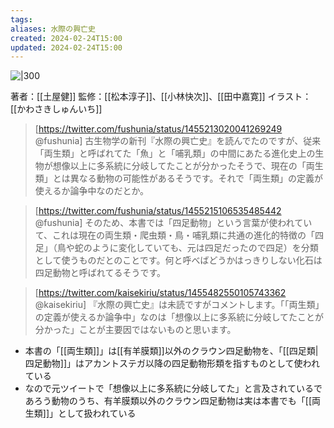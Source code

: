```yaml
---
tags: 
aliases: 水際の興亡史
created: 2024-02-24T15:00
updated: 2024-02-24T15:00
---
```


![|300](https://www.hanmoto.com/bd/img/9784297122324_600.jpg)

著者：[[土屋健]]
監修：[[松本淳子]]、[[小林快次]]、[[田中嘉寛]]
イラスト：[[かわさきしゅんいち]]

>[https://twitter.com/fushunia/status/1455213020041269249 @fushunia]
>古生物学の新刊『水際の興亡史』を読んでたのですが、従来「両生類」と呼ばれてた「魚」と「哺乳類」の中間にあたる進化史上の生物が想像以上に多系統に分岐してたことが分かったそうで、現在の「両生類」とは異なる動物の可能性があるそうです。それで「両生類」の定義が使えるか論争中なのだとか。

>[https://twitter.com/fushunia/status/1455215106535485442 @fushunia]
>そのため、本書では「四足動物」という言葉が使われていて、これは現在の両生類・爬虫類・鳥・哺乳類に共通の進化的特徴の「四足」（鳥や蛇のように変化していても、元は四足だったので四足）を分類として使うものだとのことです。何と呼べばどうかはっきりしない化石は四足動物と呼ばれてるそうです。

>[https://twitter.com/kaisekiriu/status/1455482550105743362 @kaisekiriu]
>『水際の興亡史』は未読ですがコメントします。「「両生類」の定義が使えるか論争中」なのは「想像以上に多系統に分岐してたことが分かった」ことが主要因ではないものと思います。

- 本書の「[[両生類]]」は[[有羊膜類]]以外のクラウン四足動物を、「[[四足類|四足動物]]」はアカントステガ以降の四足動物形類を指すものとして使われている
- なので元ツイートで「想像以上に多系統に分岐してた」と言及されているであろう動物のうち、有羊膜類以外のクラウン四足動物は実は本書でも「[[両生類]]」として扱われている

